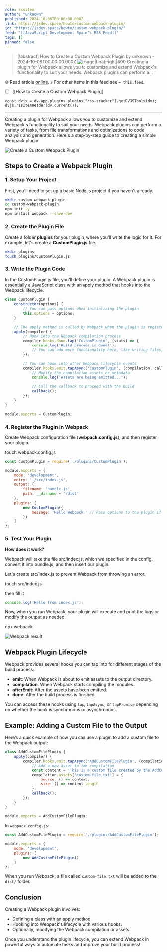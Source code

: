```yaml
---
role: rssitem
author: "unknown"
published: 2024-10-06T00:00:00.000Z
link: https://jsdev.space/howto/custom-webpack-plugin/
id: "https://jsdev.space/howto/custom-webpack-plugin/"
feed: "[[JavaScript Development Space's RSS Feed]]"
tags: []
pinned: false
---
```


> [!abstract] How to Create a Custom Webpack Plugin by unknown - 2024-10-06T00:00:00.000Z
> ![image|float:right|400](./images/custom-webpack-plugin.png) Creating a plugin for Webpack allows you to customize and extend Webpack's functionality to suit your needs. Webpack plugins can perform a…

🌐 Read article [online](https://jsdev.space/howto/custom-webpack-plugin/). ⤴ For other items in this feed see `= this.feed`.

- [ ] [[How to Create a Custom Webpack Plugin]]

~~~dataviewjs
const dvjs = dv.app.plugins.plugins["rss-tracker"].getDVJSTools(dv);
dvjs.rssItemHeader(dv.current());
~~~

- - -
Creating a plugin for Webpack allows you to customize and extend Webpack's functionality to suit your needs. Webpack plugins can perform a variety of tasks, from file transformations and optimizations to code analysis and generation. Here's a step-by-step guide to creating a simple Webpack plugin.

![Create a Custom Webpack Plugin](./images/custom-webpack-plugin.png)

## Steps to Create a Webpack Plugin

### 1. Setup Your Project

First, you'll need to set up a basic Node.js project if you haven't already.

```bash
mkdir custom-webpack-plugin
cd custom-webpack-plugin
npm init -y
npm install webpack --save-dev
```

### 2. Create the Plugin File

Create a folder **plugins** for your plugin, where you’ll write the logic for it. For example, let's create a **CustomPlugin.js** file.

```bash
mkdir plugins
touch plugins/CustomPlugin.js
```

### 3. Write the Plugin Code

In the CustomPlugin.js file, you'll define your plugin. A Webpack plugin is essentially a JavaScript class with an apply method that hooks into the Webpack lifecycle.

```js
class CustomPlugin {
    constructor(options) {
        // You can pass options when initializing the plugin
        this.options = options;
    }

    // The apply method is called by Webpack when the plugin is registered
    apply(compiler) {
        // Hook into the Webpack compilation process
        compiler.hooks.done.tap('CustomPlugin', (stats) => {
            console.log('Build process is done!');
            // You can add more functionality here, like writing files, modifying assets, etc.
        });

        // You can hook into other Webpack lifecycle events
        compiler.hooks.emit.tapAsync('CustomPlugin', (compilation, callback) => {
            // Modify the compilation assets or metadata
            console.log('Assets are being emitted...');

            // Call the callback to proceed with the build
            callback();
        });
    }
}

module.exports = CustomPlugin;
```

### 4. Register the Plugin in Webpack

Create Webpack configuration file (**webpack.config.js**), and then register your plugin.

<div className="code-cmd">touch webpack.config.js</div>

```js
const CustomPlugin = require('./plugins/CustomPlugin');

module.exports = {
    mode: 'development',
    entry: './src/index.js',
    output: {
        filename: 'bundle.js',
        path: __dirname + '/dist'
    },
    plugins: [
        new CustomPlugin({
            message: 'Hello Webpack!' // Pass options to the plugin if needed
        })
    ]
};
```

### 5. Test Your Plugin

**How does it work?**

Webpack will take the file src/index.js, which we specified in the config, convert it into bundle.js, and then insert our plugin.

Let's create src/index.js to prevent Webpack from throwing an error.

<div className="code-cmd">touch src/index.js</div>

then fill it

```js
console.log('Hello from index.js');
```

Now, when you run Webpack, your plugin will execute and print the logs or modify the output as needed.

<div className="code-cmd">npx webpack</div>

![Webpack result](./images/webpack-result.png)

## Webpack Plugin Lifecycle

Webpack provides several hooks you can tap into for different stages of the build process:

- **emit**: When Webpack is about to emit assets to the output directory.
- **compilation**: When Webpack starts compiling the modules.
- **afterEmit**: After the assets have been emitted.
- **done**: After the build process is finished.

You can access these hooks using `tap`, `tapAsync`, or `tapPromise` depending on whether the hook is synchronous or asynchronous.

## Example: Adding a Custom File to the Output

Here’s a quick example of how you can use a plugin to add a custom file to the Webpack output:

```js
class AddCustomFilePlugin {
    apply(compiler) {
        compiler.hooks.emit.tapAsync('AddCustomFilePlugin', (compilation, callback) => {
            // Add a new asset to the compilation
            const content = 'This is a custom file created by the AddCustomFilePlugin!';
            compilation.assets['custom-file.txt'] = {
                source: () => content,
                size: () => content.length
            };
            callback();
        });
    }
}

module.exports = AddCustomFilePlugin;
```

In `webpack.config.js`:

```js
const AddCustomFilePlugin = require('./plugins/AddCustomFilePlugin');

module.exports = {
    mode: 'development',
    plugins: [
        new AddCustomFilePlugin()
    ]
};
```

When you run Webpack, a file called `custom-file.txt` will be added to the `dist/` folder.

## Conclusion

Creating a Webpack plugin involves:

- Defining a class with an apply method.
- Hooking into Webpack's lifecycle with various hooks.
- Optionally, modifying the Webpack compilation or assets.

Once you understand the plugin lifecycle, you can extend Webpack in powerful ways to automate tasks and improve your build process!